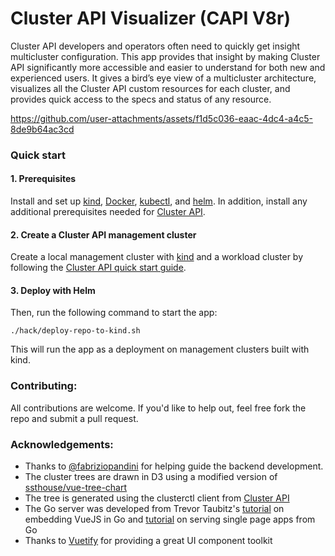 # Cluster API Visualizer (CAPI V8r)

Cluster API developers and operators often need to quickly get insight multicluster configuration. This app provides that insight by making Cluster API significantly more accessible and easier to understand for both new and experienced users. It gives a bird’s eye view of a multicluster architecture, visualizes all the Cluster API custom resources for each cluster, and provides quick access to the specs and status of any resource.

https://github.com/user-attachments/assets/f1d5c036-eaac-4dc4-a4c5-8de9b64ac3cd

### Quick start

#### 1. Prerequisites

Install and set up [kind](https://kind.sigs.k8s.io/), [Docker](https://www.docker.com/), [kubectl](https://kubernetes.io/docs/tasks/tools/install-kubectl/), and [helm](https://helm.sh/). In addition, install any additional prerequisites needed for [Cluster API](https://cluster-api.sigs.k8s.io/).
#### 2. Create a Cluster API management cluster

Create a local management cluster with [kind](https://kind.sigs.k8s.io/) and a workload cluster by following the [Cluster API quick start guide](https://cluster-api.sigs.k8s.io/user/quick-start.html).

#### 3. Deploy with Helm

Then, run the following command to start the app:
```
./hack/deploy-repo-to-kind.sh
```

This will run the app as a deployment on management clusters built with kind.

### Contributing:

All contributions are welcome. If you'd like to help out, feel free fork the repo and submit a pull request. 

### Acknowledgements:

- Thanks to [@fabriziopandini](https://github.com/fabriziopandini) for helping guide the backend development.
- The cluster trees are drawn in D3 using a modified version of [ssthouse/vue-tree-chart](https://github.com/ssthouse/vue-tree-chart)
- The tree is generated using the clusterctl client from [Cluster API](https://github.com/kubernetes-sigs/cluster-api)
- The Go server was developed from Trevor Taubitz's [tutorial](https://hackandsla.sh/posts/2021-06-18-embed-vuejs-in-go/) on embedding VueJS in Go and [tutorial](https://hackandsla.sh/posts/2021-11-06-serve-spa-from-go/) on serving single page apps from Go 
- Thanks to [Vuetify](https://vuetifyjs.com/en/) for providing a great UI component toolkit
